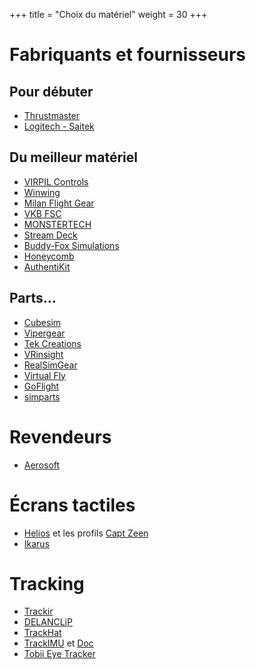 +++
title = "Choix du matériel"
weight = 30
+++

# Fabriquants et fournisseurs
## Pour débuter
- [Thrustmaster](https://www.thrustmaster.com/fr_FR/)
- [Logitech - Saitek](https://www.logitechg.com/fr-fr/products/flight.html)

## Du meilleur matériel
- [VIRPIL Controls](https://virpil-controls.eu/)
- [Winwing](https://www.winwing.cn/en/JOYSTICK)
- [Milan Flight Gear](https://mfg-sim.com/en/)
- [VKB FSC](https://flightsimcontrols.com/)
- [MONSTERTECH](https://www.monstertech.de/fr/)
- [Stream Deck](https://www.elgato.com/fr/gaming/stream-deck)
- [Buddy-Fox Simulations](https://www.buddy-fox.com/)
- [Honeycomb](https://flyhoneycomb.com/)
- [AuthentiKit](https://authentikit.org/)

## Parts...
- [Cubesim](http://www.cubesim.com.cn/)
- [Vipergear](https://vipergear.eu/)
- [Tek Creations](https://tekcreations.space/)
- [VRinsight](http://www.vrinsight.com/)
- [RealSimGear](https://realsimgear.com/)
- [Virtual Fly](https://www.virtual-fly.com)
- [GoFlight](https://goflightinc.com/)
- [simparts](https://www.simparts.de/en/)

# Revendeurs
- [Aerosoft](https://aerosoft.com)

# Écrans tactiles
- [Helios](https://github.com/HeliosVirtualCockpit/Helios/releases) et les profils [Capt Zeen](http://www.captzeen.com/helios/index.asp)
- [Ikarus](https://github.com/H-J-P/Ikarus)

# Tracking
- [Trackir](https://www.trackir.fr)
- [DELANCLiP](https://delanengineering.com/)
- [TrackHat](https://www.trackhat.org/)
- [TrackIMU](https://www.trackimu.net/) et [Doc](https://www.hackster.io/movsensllc/trackimu-head-tracking-for-video-games-using-imu-7b6daf)
- [Tobii Eye Tracker](https://gaming.tobii.com/product/eye-tracker-5/)
